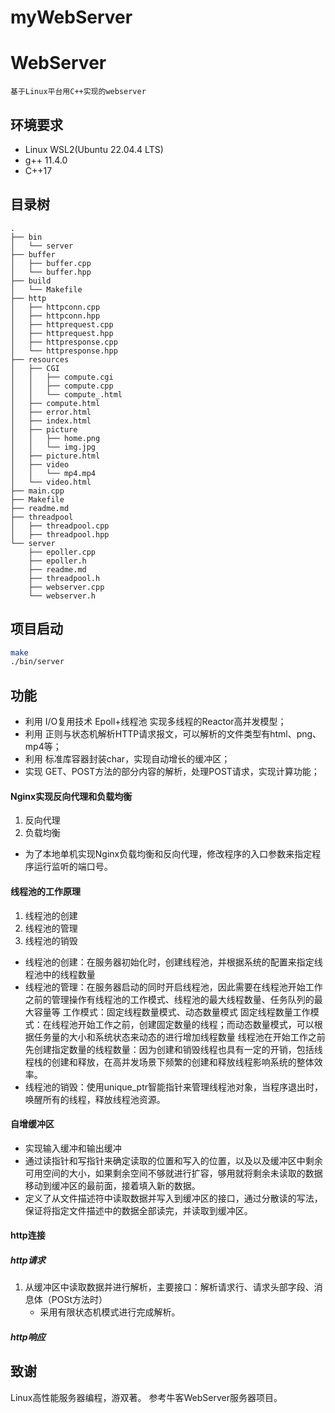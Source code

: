 # myWebServer
# WebServer
    基于Linux平台用C++实现的webserver
## 环境要求
* Linux WSL2(Ubuntu 22.04.4 LTS)
* g++ 11.4.0
* C++17

## 目录树
```
.
├── bin
│   └── server
├── buffer
│   ├── buffer.cpp
│   └── buffer.hpp
├── build
│   └── Makefile
├── http
│   ├── httpconn.cpp
│   ├── httpconn.hpp
│   ├── httprequest.cpp
│   ├── httprequest.hpp
│   ├── httpresponse.cpp
│   └── httpresponse.hpp
├── resources
│   ├── CGI
│   │   ├── compute.cgi
│   │   ├── compute.cpp
│   │   └── compute_.html
│   ├── compute.html
│   ├── error.html
│   ├── index.html
│   ├── picture
│   │   ├── home.png
│   │   └── img.jpg
│   ├── picture.html
│   ├── video
│   │   └── mp4.mp4
│   └── video.html
├── main.cpp
├── Makefile
├── readme.md
├── threadpool
│   ├── threadpool.cpp
│   ├── threadpool.hpp
└── server
    ├── epoller.cpp
    ├── epoller.h
    ├── readme.md
    ├── threadpool.h
    ├── webserver.cpp
    └── webserver.h
```

## 项目启动
```bash
make
./bin/server
```

## 功能
* 利用 I/O复用技术 Epoll+线程池 实现多线程的Reactor高并发模型；
* 利用 正则与状态机解析HTTP请求报文，可以解析的文件类型有html、png、mp4等；
* 利用 标准库容器封装char，实现自动增长的缓冲区；
* 实现 GET、POST方法的部分内容的解析，处理POST请求，实现计算功能；

#### Nginx实现反向代理和负载均衡
1. 反向代理
2. 负载均衡  
- 为了本地单机实现Nginx负载均衡和反向代理，修改程序的入口参数来指定程序运行监听的端口号。


#### 线程池的工作原理
1. 线程池的创建
2. 线程池的管理
3. 线程池的销毁
- 线程池的创建：在服务器初始化时，创建线程池，并根据系统的配置来指定线程池中的线程数量
- 线程池的管理：在服务器启动的同时开启线程池，因此需要在线程池开始工作之前的管理操作有线程池的工作模式、线程池的最大线程数量、任务队列的最大容量等
    工作模式：固定线程数量模式、动态数量模式
    固定线程数量工作模式：在线程池开始工作之前，创建固定数量的线程；而动态数量模式，可以根据任务量的大小和系统状态来动态的进行增加线程数量
    线程池在开始工作之前先创建指定数量的线程数量：因为创建和销毁线程也具有一定的开销，包括线程栈的创建和释放，在高并发场景下频繁的创建和释放线程影响系统的整体效率。
- 线程池的销毁：使用unique_ptr智能指针来管理线程池对象，当程序退出时，唤醒所有的线程，释放线程池资源。


#### 自增缓冲区
- 实现输入缓冲和输出缓冲
- 通过读指针和写指针来确定读取的位置和写入的位置，以及以及缓冲区中剩余可用空间的大小，如果剩余空间不够就进行扩容，够用就将剩余未读取的数据移动到缓冲区的最前面，接着填入新的数据。
- 定义了从文件描述符中读取数据并写入到缓冲区的接口，通过分散读的写法，保证将指定文件描述中的数据全部读完，并读取到缓冲区。


#### http连接

##### http请求
1. 从缓冲区中读取数据并进行解析，主要接口：解析请求行、请求头部字段、消息体（POSt方法时）
   - 采用有限状态机模式进行完成解析。

##### http响应

## 致谢
Linux高性能服务器编程，游双著。
参考牛客WebServer服务器项目。